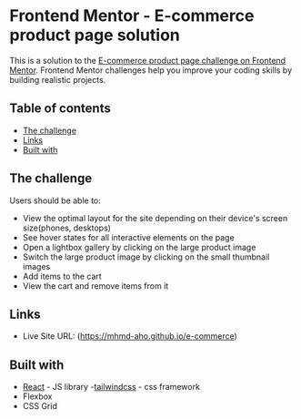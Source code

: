 # Frontend Mentor - E-commerce product page solution

This is a solution to the [E-commerce product page challenge on Frontend Mentor](https://www.frontendmentor.io/challenges/ecommerce-product-page-UPsZ9MJp6). Frontend Mentor challenges help you improve your coding skills by building realistic projects.

## Table of contents

  - [The challenge](#the-challenge)
  - [Links](#links)
  - [Built with](#built-with)

## The challenge

Users should be able to:

- View the optimal layout for the site depending on their device's screen size(phones, desktops)
- See hover states for all interactive elements on the page
- Open a lightbox gallery by clicking on the large product image
- Switch the large product image by clicking on the small thumbnail images
- Add items to the cart
- View the cart and remove items from it


## Links

- Live Site URL: (https://mhmd-aho.github.io/e-commerce)


## Built with

- [React](https://reactjs.org/) - JS library
-[tailwindcss](https://tailwindcss.com/) - css framework
- Flexbox
- CSS Grid
